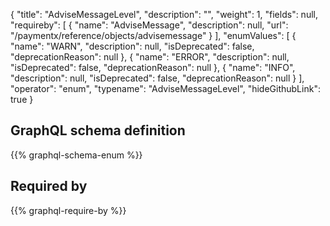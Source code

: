 {
  "title": "AdviseMessageLevel",
  "description": "",
  "weight": 1,
  "fields": null,
  "requireby": [
    {
      "name": "AdviseMessage",
      "description": null,
      "url": "/paymentx/reference/objects/advisemessage"
    }
  ],
  "enumValues": [
    {
      "name": "WARN",
      "description": null,
      "isDeprecated": false,
      "deprecationReason": null
    },
    {
      "name": "ERROR",
      "description": null,
      "isDeprecated": false,
      "deprecationReason": null
    },
    {
      "name": "INFO",
      "description": null,
      "isDeprecated": false,
      "deprecationReason": null
    }
  ],
  "operator": "enum",
  "typename": "AdviseMessageLevel",
  "hideGithubLink": true
}
## GraphQL schema definition

{{% graphql-schema-enum %}}

## Required by

{{% graphql-require-by %}}
